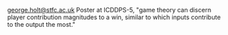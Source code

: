 george.holt@stfc.ac.uk
Poster at ICDDPS-5, "game theory can discern player contribution magnitudes to a win, similar to which inputs contribute to the output the most."

